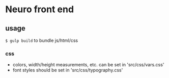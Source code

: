 # Neuro front end

## usage

`$ gulp build` to bundle js/html/css

### css

* colors, width/height measurements, etc. can be set in 'src/css/vars.css'
* font styles should be set in 'src/css/typography.css'
